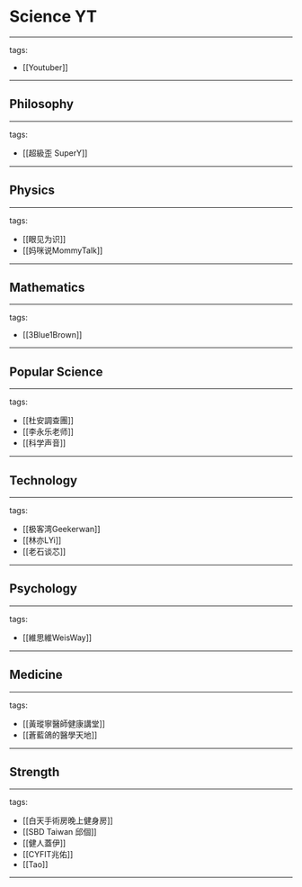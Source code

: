# Science YT

---
tags:
  - [[Youtuber]]
---

## Philosophy
---
tags:
  - [[超級歪 SuperY]]
---

## Physics
---
tags:
  - [[眼见为识]]
  - [[妈咪说MommyTalk]]
---

## Mathematics
---
tags:
  - [[3Blue1Brown]]
---

## Popular Science
---
tags:
  - [[杜安調查團]]
  - [[李永乐老师]]
  - [[科学声音]]
---

## Technology
---
tags:
  - [[极客湾Geekerwan]]
  - [[林亦LYi]]
  - [[老石谈芯]]
---

## Psychology
---
tags:
  - [[維思維WeisWay]]
---

## Medicine
---
tags:
  - [[黃瑽寧醫師健康講堂]]
  - [[蒼藍鴿的醫學天地]]
---


## Strength
---
tags:
  - [[白天手術房晚上健身房]]
  - [[SBD Taiwan 邱個]]
  - [[健人蓋伊]]
  - [[CYFIT兆佑]]
  - [[Tao]]
---
